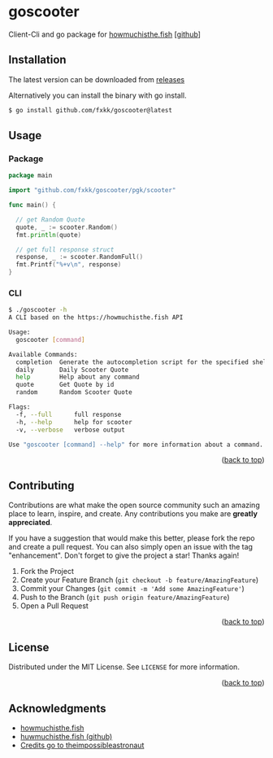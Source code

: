 # goscooter

Client-Cli and go package for [howmuchisthe.fish](http://howmuchisthe.fish/) [[github](https://github.com/theimpossibleastronaut/howmuchisthe.fish)]


## Installation

The latest version can be downloaded from [releases](https://github.com/fxkk/goscooter/releases)

Alternatively you can install the binary with go install.

```bash
$ go install github.com/fxkk/goscooter@latest
```

## Usage

### Package

```go
package main

import "github.com/fxkk/goscooter/pgk/scooter"

func main() {

  // get Random Quote
  quote, _ := scooter.Random()
  fmt.println(quote)

  // get full response struct
  response, _ := scooter.RandomFull()
  fmt.Printf("%+v\n", response)
}
```


### CLI


```bash
$ ./goscooter -h
A CLI based on the https://howmuchisthe.fish API

Usage:
  goscooter [command]

Available Commands:
  completion  Generate the autocompletion script for the specified shell
  daily       Daily Scooter Quote
  help        Help about any command
  quote       Get Quote by id
  random      Random Scooter Quote

Flags:
  -f, --full      full response
  -h, --help      help for scooter
  -v, --verbose   verbose output

Use "goscooter [command] --help" for more information about a command.
```

<p align="right">(<a href="#top">back to top</a>)</p>


## Contributing

Contributions are what make the open source community such an amazing place to learn, inspire, and create. Any contributions you make are **greatly appreciated**.

If you have a suggestion that would make this better, please fork the repo and create a pull request. You can also simply open an issue with the tag "enhancement".
Don't forget to give the project a star! Thanks again!

1. Fork the Project
2. Create your Feature Branch (`git checkout -b feature/AmazingFeature`)
3. Commit your Changes (`git commit -m 'Add some AmazingFeature'`)
4. Push to the Branch (`git push origin feature/AmazingFeature`)
5. Open a Pull Request

<p align="right">(<a href="#top">back to top</a>)</p>



## License

Distributed under the MIT License. See `LICENSE` for more information.

<p align="right">(<a href="#top">back to top</a>)</p>


## Acknowledgments

* [howmuchisthe.fish](https://howmuchisthe.fish/)
* [huwmuchisthe.fish (github)](https://github.com/theimpossibleastronaut/howmuchisthe.fish)
* [Credits go to theimpossibleastronaut](https://github.com/theimpossibleastronaut)